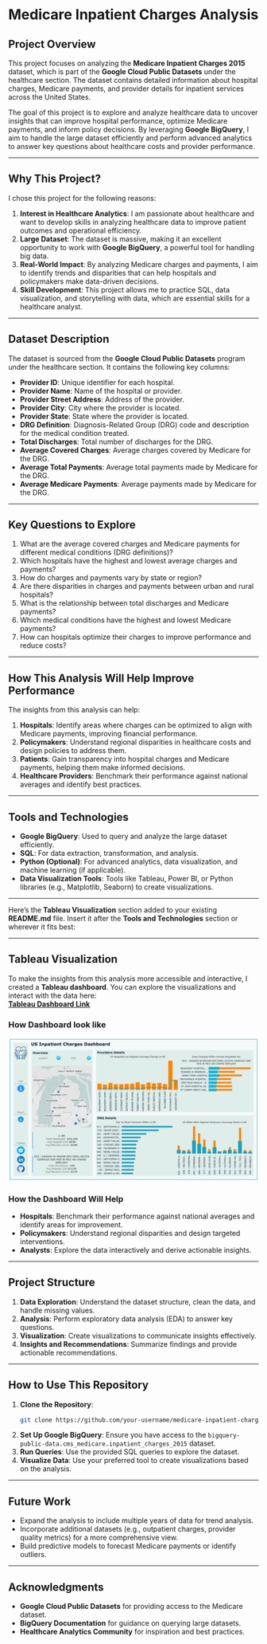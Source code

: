 # **Medicare Inpatient Charges Analysis**

## **Project Overview**

This project focuses on analyzing the **Medicare Inpatient Charges 2015** dataset, which is part of the **Google Cloud Public Datasets** under the healthcare section. The dataset contains detailed information about hospital charges, Medicare payments, and provider details for inpatient services across the United States.

The goal of this project is to explore and analyze healthcare data to uncover insights that can improve hospital performance, optimize Medicare payments, and inform policy decisions. By leveraging **Google BigQuery**, I aim to handle the large dataset efficiently and perform advanced analytics to answer key questions about healthcare costs and provider performance.

---

## **Why This Project?**

I chose this project for the following reasons:

1. **Interest in Healthcare Analytics**: I am passionate about healthcare and want to develop skills in analyzing healthcare data to improve patient outcomes and operational efficiency.
2. **Large Dataset**: The dataset is massive, making it an excellent opportunity to work with **Google BigQuery**, a powerful tool for handling big data.
3. **Real-World Impact**: By analyzing Medicare charges and payments, I aim to identify trends and disparities that can help hospitals and policymakers make data-driven decisions.
4. **Skill Development**: This project allows me to practice SQL, data visualization, and storytelling with data, which are essential skills for a healthcare analyst.

---

## **Dataset Description**

The dataset is sourced from the **Google Cloud Public Datasets** program under the healthcare section. It contains the following key columns:

- **Provider ID**: Unique identifier for each hospital.
- **Provider Name**: Name of the hospital or provider.
- **Provider Street Address**: Address of the provider.
- **Provider City**: City where the provider is located.
- **Provider State**: State where the provider is located.
- **DRG Definition**: Diagnosis-Related Group (DRG) code and description for the medical condition treated.
- **Total Discharges**: Total number of discharges for the DRG.
- **Average Covered Charges**: Average charges covered by Medicare for the DRG.
- **Average Total Payments**: Average total payments made by Medicare for the DRG.
- **Average Medicare Payments**: Average payments made by Medicare for the DRG.

---

## **Key Questions to Explore**

1. What are the average covered charges and Medicare payments for different medical conditions (DRG definitions)?
2. Which hospitals have the highest and lowest average charges and payments?
3. How do charges and payments vary by state or region?
4. Are there disparities in charges and payments between urban and rural hospitals?
5. What is the relationship between total discharges and Medicare payments?
6. Which medical conditions have the highest and lowest Medicare payments?
7. How can hospitals optimize their charges to improve performance and reduce costs?

---

## **How This Analysis Will Help Improve Performance**

The insights from this analysis can help:

1. **Hospitals**: Identify areas where charges can be optimized to align with Medicare payments, improving financial performance.
2. **Policymakers**: Understand regional disparities in healthcare costs and design policies to address them.
3. **Patients**: Gain transparency into hospital charges and Medicare payments, helping them make informed decisions.
4. **Healthcare Providers**: Benchmark their performance against national averages and identify best practices.

---

## **Tools and Technologies**

- **Google BigQuery**: Used to query and analyze the large dataset efficiently.
- **SQL**: For data extraction, transformation, and analysis.
- **Python (Optional)**: For advanced analytics, data visualization, and machine learning (if applicable).
- **Data Visualization Tools**: Tools like Tableau, Power BI, or Python libraries (e.g., Matplotlib, Seaborn) to create visualizations.

---

Here’s the **Tableau Visualization** section added to your existing **README.md** file. Insert it after the **Tools and Technologies** section or wherever it fits best:

---

## **Tableau Visualization**

To make the insights from this analysis more accessible and interactive, I created a **Tableau dashboard**. You can explore the visualizations and interact with the data here:  
[**Tableau Dashboard Link**](https://public.tableau.com/views/YourDashboardName/YourViewName)

### **How Dashboard look like**

![Medicare Dashboard](Medicare%20Dashboard.png)

### **How the Dashboard Will Help**

- **Hospitals**: Benchmark their performance against national averages and identify areas for improvement.
- **Policymakers**: Understand regional disparities and design targeted interventions.
- **Analysts**: Explore the data interactively and derive actionable insights.

---

## **Project Structure**

1. **Data Exploration**: Understand the dataset structure, clean the data, and handle missing values.
2. **Analysis**: Perform exploratory data analysis (EDA) to answer key questions.
3. **Visualization**: Create visualizations to communicate insights effectively.
4. **Insights and Recommendations**: Summarize findings and provide actionable recommendations.

---

## **How to Use This Repository**

1. **Clone the Repository**:
   ```bash
   git clone https://github.com/your-username/medicare-inpatient-charges-analysis.git
   ```
2. **Set Up Google BigQuery**: Ensure you have access to the `bigquery-public-data.cms_medicare.inpatient_charges_2015` dataset.
3. **Run Queries**: Use the provided SQL queries to explore the dataset.
4. **Visualize Data**: Use your preferred tool to create visualizations based on the analysis.

---

## **Future Work**

- Expand the analysis to include multiple years of data for trend analysis.
- Incorporate additional datasets (e.g., outpatient charges, provider quality metrics) for a more comprehensive view.
- Build predictive models to forecast Medicare payments or identify outliers.

---

## **Acknowledgments**

- **Google Cloud Public Datasets** for providing access to the Medicare dataset.
- **BigQuery Documentation** for guidance on querying large datasets.
- **Healthcare Analytics Community** for inspiration and best practices.
